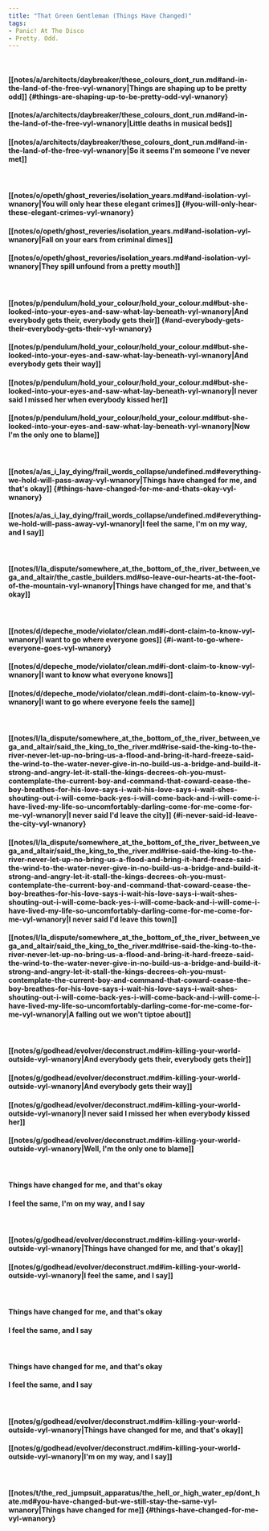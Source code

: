 ```yaml
---
title: "That Green Gentleman (Things Have Changed)"
tags:
- Panic! At The Disco
- Pretty. Odd.
---
```

&nbsp;
#### [[notes/a/architects/daybreaker/these_colours_dont_run.md#and-in-the-land-of-the-free-vyl-wnanory|Things are shaping up to be pretty odd]] {#things-are-shaping-up-to-be-pretty-odd-vyl-wnanory}
#### [[notes/a/architects/daybreaker/these_colours_dont_run.md#and-in-the-land-of-the-free-vyl-wnanory|Little deaths in musical beds]]
#### [[notes/a/architects/daybreaker/these_colours_dont_run.md#and-in-the-land-of-the-free-vyl-wnanory|So it seems I'm someone I've never met]]
&nbsp;
#### [[notes/o/opeth/ghost_reveries/isolation_years.md#and-isolation-vyl-wnanory|You will only hear these elegant crimes]] {#you-will-only-hear-these-elegant-crimes-vyl-wnanory}
#### [[notes/o/opeth/ghost_reveries/isolation_years.md#and-isolation-vyl-wnanory|Fall on your ears from criminal dimes]]
#### [[notes/o/opeth/ghost_reveries/isolation_years.md#and-isolation-vyl-wnanory|They spill unfound from a pretty mouth]]
&nbsp;
#### [[notes/p/pendulum/hold_your_colour/hold_your_colour.md#but-she-looked-into-your-eyes-and-saw-what-lay-beneath-vyl-wnanory|And everybody gets their, everybody gets their]] {#and-everybody-gets-their-everybody-gets-their-vyl-wnanory}
#### [[notes/p/pendulum/hold_your_colour/hold_your_colour.md#but-she-looked-into-your-eyes-and-saw-what-lay-beneath-vyl-wnanory|And everybody gets their way]]
#### [[notes/p/pendulum/hold_your_colour/hold_your_colour.md#but-she-looked-into-your-eyes-and-saw-what-lay-beneath-vyl-wnanory|I never said I missed her when everybody kissed her]]
#### [[notes/p/pendulum/hold_your_colour/hold_your_colour.md#but-she-looked-into-your-eyes-and-saw-what-lay-beneath-vyl-wnanory|Now I'm the only one to blame]]
&nbsp;
#### [[notes/a/as_i_lay_dying/frail_words_collapse/undefined.md#everything-we-hold-will-pass-away-vyl-wnanory|Things have changed for me, and that's okay]] {#things-have-changed-for-me-and-thats-okay-vyl-wnanory}
#### [[notes/a/as_i_lay_dying/frail_words_collapse/undefined.md#everything-we-hold-will-pass-away-vyl-wnanory|I feel the same, I'm on my way, and I say]]
&nbsp;
#### [[notes/l/la_dispute/somewhere_at_the_bottom_of_the_river_between_vega_and_altair/the_castle_builders.md#so-leave-our-hearts-at-the-foot-of-the-mountain-vyl-wnanory|Things have changed for me, and that's okay]]
&nbsp;
#### [[notes/d/depeche_mode/violator/clean.md#i-dont-claim-to-know-vyl-wnanory|I want to go where everyone goes]] {#i-want-to-go-where-everyone-goes-vyl-wnanory}
#### [[notes/d/depeche_mode/violator/clean.md#i-dont-claim-to-know-vyl-wnanory|I want to know what everyone knows]]
#### [[notes/d/depeche_mode/violator/clean.md#i-dont-claim-to-know-vyl-wnanory|I want to go where everyone feels the same]]
&nbsp;
#### [[notes/l/la_dispute/somewhere_at_the_bottom_of_the_river_between_vega_and_altair/said_the_king_to_the_river.md#rise-said-the-king-to-the-river-never-let-up-no-bring-us-a-flood-and-bring-it-hard-freeze-said-the-wind-to-the-water-never-give-in-no-build-us-a-bridge-and-build-it-strong-and-angry-let-it-stall-the-kings-decrees-oh-you-must-contemplate-the-current-boy-and-command-that-coward-cease-the-boy-breathes-for-his-love-says-i-wait-his-love-says-i-wait-shes-shouting-out-i-will-come-back-yes-i-will-come-back-and-i-will-come-i-have-lived-my-life-so-uncomfortably-darling-come-for-me-come-for-me-vyl-wnanory|I never said I'd leave the city]] {#i-never-said-id-leave-the-city-vyl-wnanory}
#### [[notes/l/la_dispute/somewhere_at_the_bottom_of_the_river_between_vega_and_altair/said_the_king_to_the_river.md#rise-said-the-king-to-the-river-never-let-up-no-bring-us-a-flood-and-bring-it-hard-freeze-said-the-wind-to-the-water-never-give-in-no-build-us-a-bridge-and-build-it-strong-and-angry-let-it-stall-the-kings-decrees-oh-you-must-contemplate-the-current-boy-and-command-that-coward-cease-the-boy-breathes-for-his-love-says-i-wait-his-love-says-i-wait-shes-shouting-out-i-will-come-back-yes-i-will-come-back-and-i-will-come-i-have-lived-my-life-so-uncomfortably-darling-come-for-me-come-for-me-vyl-wnanory|I never said I'd leave this town]]
#### [[notes/l/la_dispute/somewhere_at_the_bottom_of_the_river_between_vega_and_altair/said_the_king_to_the_river.md#rise-said-the-king-to-the-river-never-let-up-no-bring-us-a-flood-and-bring-it-hard-freeze-said-the-wind-to-the-water-never-give-in-no-build-us-a-bridge-and-build-it-strong-and-angry-let-it-stall-the-kings-decrees-oh-you-must-contemplate-the-current-boy-and-command-that-coward-cease-the-boy-breathes-for-his-love-says-i-wait-his-love-says-i-wait-shes-shouting-out-i-will-come-back-yes-i-will-come-back-and-i-will-come-i-have-lived-my-life-so-uncomfortably-darling-come-for-me-come-for-me-vyl-wnanory|A falling out we won't tiptoe about]]
&nbsp;
#### [[notes/g/godhead/evolver/deconstruct.md#im-killing-your-world-outside-vyl-wnanory|And everybody gets their, everybody gets their]]
#### [[notes/g/godhead/evolver/deconstruct.md#im-killing-your-world-outside-vyl-wnanory|And everybody gets their way]]
#### [[notes/g/godhead/evolver/deconstruct.md#im-killing-your-world-outside-vyl-wnanory|I never said I missed her when everybody kissed her]]
#### [[notes/g/godhead/evolver/deconstruct.md#im-killing-your-world-outside-vyl-wnanory|Well, I'm the only one to blame]]
&nbsp;
#### Things have changed for me, and that's okay
#### I feel the same, I'm on my way, and I say
&nbsp;
#### [[notes/g/godhead/evolver/deconstruct.md#im-killing-your-world-outside-vyl-wnanory|Things have changed for me, and that's okay]]
#### [[notes/g/godhead/evolver/deconstruct.md#im-killing-your-world-outside-vyl-wnanory|I feel the same, and I say]]
&nbsp;
#### Things have changed for me, and that's okay
#### I feel the same, and I say
&nbsp;
#### Things have changed for me, and that's okay
#### I feel the same, and I say
&nbsp;
#### [[notes/g/godhead/evolver/deconstruct.md#im-killing-your-world-outside-vyl-wnanory|Things have changed for me, and that's okay]]
#### [[notes/g/godhead/evolver/deconstruct.md#im-killing-your-world-outside-vyl-wnanory|I'm on my way, and I say]]
&nbsp;
#### [[notes/t/the_red_jumpsuit_apparatus/the_hell_or_high_water_ep/dont_hate.md#you-have-changed-but-we-still-stay-the-same-vyl-wnanory|Things have changed for me]] {#things-have-changed-for-me-vyl-wnanory}
